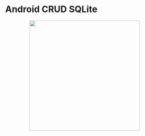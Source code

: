 # Android CRUD SQLite

<p align="center">
  <img src="https://github.com/lucabelezal/Android_CRUD_SQLite/blob/master/image/image_01.png" width="350"/>
</p>
